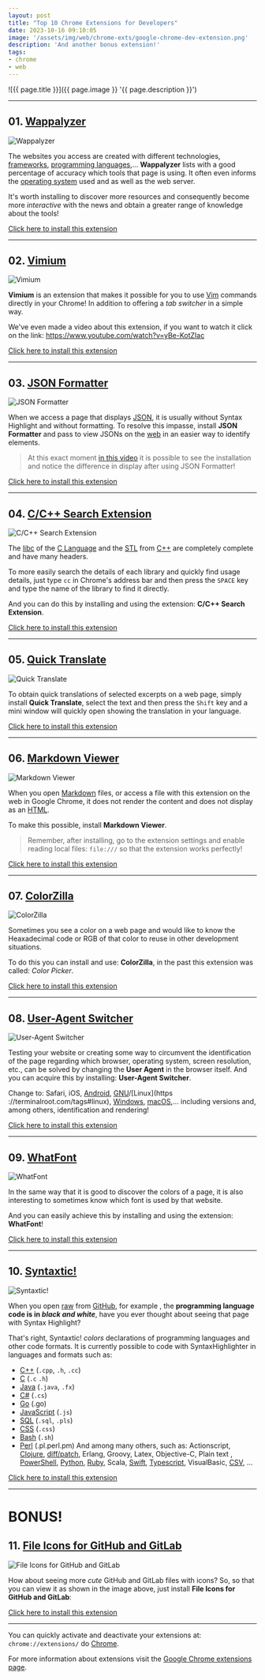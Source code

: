 ```yaml
---
layout: post
title: "Top 10 Chrome Extensions for Developers"
date: 2023-10-16 09:10:05
image: '/assets/img/web/chrome-exts/google-chrome-dev-extension.png'
description: 'And another bonus extension!'
tags:
- chrome
- web
---
```


![{{ page.title }}]({{ page.image }} '{{ page.description }}')

---

## 01. [Wappalyzer](https://chrome.google.com/webstore/detail/wappalyzer-technology-pro/gppongmhjkpfnbhagpmjfkannfbllamg)
![Wappalyzer](/assets/img/web/chrome-exts/01.jpg)

The websites you access are created with different technologies, [frameworks](https://terminalroot.com/drogon-cpp-the-fastest-web-framework-in-the-world/), [programming languages](https://terminalroot.com/hello-world-in-25-programming-languages-proposal-docs-and-links/),... **Wappalyzer** lists with a good percentage of accuracy which tools that page is using. It often even informs the [operating system](https://terminalroot.com/meet-haiku-an-operating-system-written-in-cpp/) used and as well as the web server.

It's worth installing to discover more resources and consequently become more *interactive* with the news and obtain a greater range of knowledge about the tools!

<a href="https://chrome.google.com/webstore/detail/wappalyzer-technology-pro/gppongmhjkpfnbhagpmjfkannfbllamg" class="btn btn-danger btn-lg">Click here to install this extension</a>

---

## 02. [Vimium](https://chrome.google.com/webstore/detail/vimium/dbepggeogbaibhgnhhndojpepiihcmeb)
![Vimium](/assets/img/web/chrome-exts/02.jpg)

**Vimium** is an extension that makes it possible for you to use [Vim](https://terminalroot.com/tags#vim) commands directly in your Chrome! In addition to offering a *tab switcher* in a simple way.

We've even made a video about this extension, if you want to watch it click on the link: <https://www.youtube.com/watch?v=yBe-KotZIac>

<a href="" class="btn btn-success btn-lg">Click here to install this extension</a>

---

## 03. [JSON Formatter](https://chrome.google.com/webstore/detail/json-formatter/bcjindcccaagfpapjjmafapmmgkkhgoa)
![JSON Formatter](/assets/img/web/chrome-exts/03.jpg)

When we access a page that displays [JSON](https://terminalroot.com/tags#json), it is usually without Syntax Highlight and without formatting. To resolve this impasse, install **JSON Formatter** and pass to view JSONs on the [web](https://terminalroot.com/tags#web) in an easier way to identify elements.
> At this exact moment [in this video](https://youtu.be/kTySQQT7_Sg?t=313) it is possible to see the installation and notice the difference in display after using JSON Formatter!

<a href="" class="btn btn-warning btn-lg">Click here to install this extension</a>

---

## 04. [C/C++ Search Extension](https://chrome.google.com/webstore/detail/cc++-search-extension/ifpcmhciihicaljnhgobnhoehoabidhd)
![C/C++ Search Extension](/assets/img/web/chrome-exts/04.jpg)

The [libc](https://en.cppreference.com/w/c/header) of the [C Language](https://terminalroot.com/tags#linguagemc) and the [STL](https://en.cppreference.com/w/cpp/header) from [C++](https://terminalroot.com/tags#cpp) are completely complete and have many headers.

To more easily search the details of each library and quickly find usage details, just type `cc` in Chrome's address bar and then press the `SPACE` key and type the name of the library to find it directly.

And you can do this by installing and using the extension: **C/C++ Search Extension**.

<a href="https://chrome.google.com/webstore/detail/cc++-search-extension/ifpcmhciihicaljnhgobnhoehoabidhd" class="btn btn-primary btn-lg">Click here to install this extension</a>

---

## 05. [Quick Translate](https://chrome.google.com/webstore/detail/quick-translate/gobpkdmjnhpopmpddhmhmbhkiienpfdo)
![Quick Translate](/assets/img/web/chrome-exts/05.jpg)

To obtain quick translations of selected excerpts on a web page, simply install **Quick Translate**, select the text and then press the `Shift` key and a mini window will quickly open showing the translation in your language.

<a href="https://chrome.google.com/webstore/detail/quick-translate/gobpkdmjnhpopmpddhmhmbhkiienpfdo" class="btn btn-info btn-lg">Click here to install this extension</a>

---

## 06. [Markdown Viewer](https://chrome.google.com/webstore/detail/markdown-viewer/ckkdlimhmcjmikdlpkmbgfkaikojcbjk)
![Markdown Viewer](/assets/img/web/chrome-exts/06.jpg)

When you open [Markdown](https://terminalroot.com/tags#markdown) files, or access a file with this extension on the web in Google Chrome, it does not render the content and does not display as an [HTML]( https://terminalroot.com/tags#html).

To make this possible, install **Markdown Viewer**.
> Remember, after installing, go to the extension settings and enable reading local files: `file:///` so that the extension works perfectly!

<a href="https://chrome.google.com/webstore/detail/markdown-viewer/ckkdlimhmcjmikdlpkmbgfkaikojcbjk" class="btn btn-dark btn-lg">Click here to install this extension</a>

---

## 07. [ColorZilla](https://chrome.google.com/webstore/detail/colorzilla/bhlhnicpbhignbdhedgjhgdocnmhomnp)
![ColorZilla](/assets/img/web/chrome-exts/07.jpg)

Sometimes you see a color on a web page and would like to know the Heaxadecimal code or RGB of that color to reuse in other development situations.

To do this you can install and use: **ColorZilla**, in the past this extension was called: *Color Picker*.

<a href="https://chrome.google.com/webstore/detail/colorzilla/bhlhnicpbhignbdhedgjhgdocnmhomnp" class="btn btn-danger btn-lg">Click here to install this extension</a>

---

## 08. [User-Agent Switcher](https://chrome.google.com/webstore/detail/user-agent-switcher-for-c/djflhoibgkdhkhhcedjiklpkjnoahfmg)
![User-Agent Switcher](/assets/img/web/chrome-exts/08.jpg)

Testing your website or creating some way to circumvent the identification of the page regarding which browser, operating system, screen resolution, etc., can be solved by changing the **User Agent** in the browser itself. And you can acquire this by installing: **User-Agent Switcher**.

Change to: Safari, iOS, [Android](https://terminalroot.com/tags#android), [GNU](https://terminalroot.com/tags#gnu)/[Linux](https ://terminalroot.com/tags#linux), [Windows](https://terminalroot.com/tags#windows), [macOS](https://terminalroot.com/tags#macos ),... including versions and, among others, identification and rendering!

<a href="https://chrome.google.com/webstore/detail/user-agent-switcher-for-c/djflhoibgkdhkhhcedjiklpkjnoahfmg" class="btn btn-success btn-lg">Click here to install this extension</a>

---

## 09. [WhatFont](https://chrome.google.com/webstore/detail/whatfont/jabopobgcpjmedljpbcaablpmlmfcogm)
![WhatFont](/assets/img/web/chrome-exts/09.jpg)

In the same way that it is good to discover the colors of a page, it is also interesting to sometimes know which font is used by that website.

And you can easily achieve this by installing and using the extension: **WhatFont**!

<a href="https://chrome.google.com/webstore/detail/whatfont/jabopobgcpjmedljpbcaablpmlmfcogm" class="btn btn-warning btn-lg">Click here to install this extension</a>

---

## 10. [Syntaxtic!](https://chrome.google.com/webstore/detail/syntaxtic/cgjalgdhmbpaacnnejmodfinclbdgaci)
![Syntaxtic!](/assets/img/web/chrome-exts/10.jpg)

When you open [raw](https://raw.githubusercontent.com/terroo/cpf/main/cpf.cpp) from [GitHub](https://terminalroot.com/tags#github), for example , the **programming language code is in *black and white***, have you ever thought about seeing that page with Syntax Highlight?

That's right, Syntaxtic! *colors* declarations of programming languages and other code formats. It is currently possible to code with SyntaxHighlighter in languages and formats such as:
+ [C++](https://terminalroot.com/tags#cpp) (`.cpp`, `.h`, `.cc`)
+ [C](https://terminalroot.com/tags#linguagemc) (`.c` `.h`)
+ [Java](https://terminalroot.com/tags#java) (`.java`, `.fx`)
+ [C#](https://terminalroot.com/tags#csharp) (`.cs`)
+ [Go](https://terminalroot.com/tags#go) (.go)
+ [JavaScript](https://terminalroot.com/tags#javascript) (`.js`)
+ [SQL](https://terminalroot.com/tags#sql) (`.sql`, `.pls`)
+ [CSS](https://terminalroot.com/tags#css) (`.css`)
+ [Bash](https://terminalroot.com/tags#bash) (`.sh`)
+ [Perl](https://terminalroot.com/tags#perl) (.pl.perl.pm)
And among many others, such as: Actionscript, [Clojure](https://terminalroot.com/get-to-know-the-wisp-programming-language-lisp-written-in-cpp/), [diff/patch](https://terminalroot.com/how-to-create-apply-and-use-the-patch-command/), Erlang, Groovy, Latex, Objective-C, Plain text , [PowerShell](https://terminalroot.com/how-to-install-powershell-on-ubuntu-and-getting-started/), [Python](https://terminalroot.com/tags#python), [Ruby](https://terminalroot.com/tags#ruby), Scala, [Swift](https://terminalroot.com/tags#swift), [Typescript](https://terminalroot.com/tags#typescript), VisualBasic, [CSV](https://terminalroot.com/how-to-parse-csv-with-modern-cpp/), ...

<a href="https://chrome.google.com/webstore/detail/syntaxtic/cgjalgdhmbpaacnnejmodfinclbdgaci" class="btn btn-danger btn-lg">Click here to install this extension</a>

---

# BONUS!
## 11. [File Icons for GitHub and GitLab](https://chrome.google.com/webstore/detail/file-icons-for-github-and/ficfmibkjjnpogdcfhfokmihanoldbfe)
![File Icons for GitHub and GitLab](/assets/img/web/chrome-exts/11.jpg)

How about seeing more *cute* GitHub and GitLab files with icons? So, so that you can view it as shown in the image above, just install **File Icons for GitHub and GitLab**:

<a href="https://chrome.google.com/webstore/detail/file-icons-for-github-and/ficfmibkjjnpogdcfhfokmihanoldbfe" class="btn btn-custom btn-lg">Click here to install this extension</a>

---

You can quickly activate and deactivate your extensions at: `chrome://extensions/` do [Chrome](https://terminalroot.com/tags#chrome).

For more information about extensions visit the [Google Chrome extensions page](https://chrome.google.com/webstore/category/extensions).

